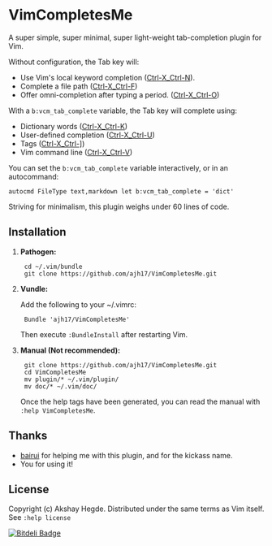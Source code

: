 # VimCompletesMe

A super simple, super minimal, super light-weight tab-completion plugin for Vim.


Without configuration, the Tab key will:

* Use Vim's local keyword completion
  ([Ctrl-X_Ctrl-N](http://vimhelp.appspot.com/insert.txt.html#i_CTRL-X_CTRL-N)).
* Complete a file path
  ([Ctrl-X_Ctrl-F](http://vimhelp.appspot.com/insert.txt.html#i_CTRL-X_CTRL-F))
* Offer omni-completion after typing a period.
  ([Ctrl-X_Ctrl-O](http://vimhelp.appspot.com/insert.txt.html#i_CTRL-X_CTRL-O))

With a `b:vcm_tab_complete` variable, the Tab key will complete using:

* Dictionary words
  ([Ctrl-X_Ctrl-K](http://vimhelp.appspot.com/insert.txt.html#i_CTRL-X_CTRL-K))
* User-defined completion
  ([Ctrl-X_Ctrl-U](http://vimhelp.appspot.com/insert.txt.html#i_CTRL-X_CTRL-U))
* Tags
  ([Ctrl-X_Ctrl-\]](http://vimhelp.appspot.com/insert.txt.html#i_CTRL-X_CTRL-]))
* Vim command line
  ([Ctrl-X_Ctrl-V](http://vimhelp.appspot.com/insert.txt.html#i_CTRL-X_CTRL-V))

You can set the `b:vcm_tab_complete` variable interactively, or in an
autocommand:

    autocmd FileType text,markdown let b:vcm_tab_complete = 'dict'

Striving for minimalism, this plugin weighs under 60 lines of code.


## Installation

1. **Pathogen:**

        cd ~/.vim/bundle
        git clone https://github.com/ajh17/VimCompletesMe.git

2. **Vundle:**

    Add the following to your ~/.vimrc:

        Bundle 'ajh17/VimCompletesMe'

    Then execute `:BundleInstall` after restarting Vim.

3. **Manual (Not recommended):**

        git clone https://github.com/ajh17/VimCompletesMe.git
        cd VimCompletesMe
        mv plugin/* ~/.vim/plugin/
        mv doc/* ~/.vim/doc/

    Once the help tags have been generated, you can read the manual with 
    `:help VimCompletesMe`.

## Thanks
* [bairui](https://github.com/dahu) for helping me with this plugin, and for
  the kickass name.
* You for using it!

## License
Copyright (c) Akshay Hegde. Distributed under the same terms as Vim itself. See
`:help license`


[![Bitdeli Badge](https://d2weczhvl823v0.cloudfront.net/ajh17/vimcompletesme/trend.png)](https://bitdeli.com/free "Bitdeli Badge")

